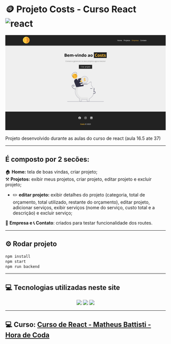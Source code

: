 # 🪙 Projeto Costs - Curso React ![react](https://img.shields.io/badge/React-20232A?style=for-the-badge&logo=react&logoColor=61DAFB)

![projetoCost](/src/img/print.png)

Projeto desenvolvido durante as aulas do curso de react (aula 16.5 ate 37)

---
## É composto por 2 secões:

🏠 **Home:** tela de boas vindas, criar projeto;<br>
⚒️ **Projetos:** exibir meus projetos, criar projeto, editar projeto e excluir projeto;<br>
- ✏️ **editar projeto:** exibir detalhes do projeto (categoria, total de orçamento, total utilizado, restante do orçamento), editar projeto, adicionar serviços, exibir serviços (nome do serviço, custo total e a descrição) e excluir serviço;<br>

🏢 **Empresa e 📞 Contato**: criados para testar funcionalidade dos routes.

---

## ⚙️ Rodar projeto

    npm install
    npm start
    npm run backend

---

## 💻 Tecnologias utilizadas neste site

<p align="center">
<img src="https://img.shields.io/badge/HTML5-E34F26?style=for-the-badge&logo=html5&logoColor=white" />
<img src="https://img.shields.io/badge/CSS3-1572B6?style=for-the-badge&logo=css3&logoColor=white" />
<img src="https://img.shields.io/badge/React-20232A?style=for-the-badge&logo=react&logoColor=61DAFB" />
<p>

---

## 💻 Curso: [Curso de React - Matheus Battisti - Hora de Coda](https://www.youtube.com/playlist?list=PLnDvRpP8BneyVA0SZ2okm-QBojomniQVO)
